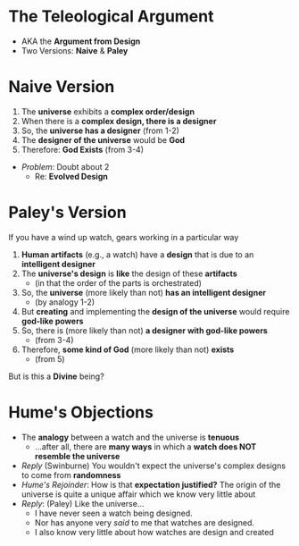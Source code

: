 The Teleological Argument
=========================
- AKA the **Argument from Design**
- Two Versions: **Naive** & **Paley**

Naive Version
=============
1. The **universe** exhibits a **complex order/design**
2. When there is a **complex design, there is a designer**
3. So, the **universe has a designer** (from 1-2)
4. The **designer of the universe** would be **God**
5. Therefore: **God Exists** (from 3-4) 

- *Problem*: Doubt about 2
    * Re: **Evolved Design**

Paley's Version
===============
If you have a wind up watch, gears working in a particular way

1. **Human artifacts** (e.g., a watch) have a **design** that is due to an **intelligent designer**
2. The **universe's design** is **like** the design of these **artifacts**
    - (in that the order of the parts is orchestrated)
3. So, the **universe** (more likely than not) **has an intelligent designer**
    - (by analogy 1-2)
4. But **creating** and implementing the **design of the universe** would require **god-like powers**
5. So, there is (more likely than not) **a designer with god-like powers**
    - (from 3-4)
6. Therefore, **some kind of God** (more likely than not) **exists**
    - (from 5)


But is this a **Divine** being?

Hume's Objections
=================
- The **analogy** between a watch and the universe is **tenuous**
    * ...after all, there are **many ways** in which a **watch does NOT resemble the universe**
- *Reply* (Swinburne) You wouldn't expect the universe's complex designs to come from **randomness**
- *Hume's Rejoinder*: How is that **expectation justified?** The origin of the universe is quite a unique affair which we know very little about
- *Reply*: (Paley) Like the universe...
    * I have never seen a watch being designed.
    * Nor has anyone very *said* to me that watches are designed.
    * I also know very little about how watches are design and created
